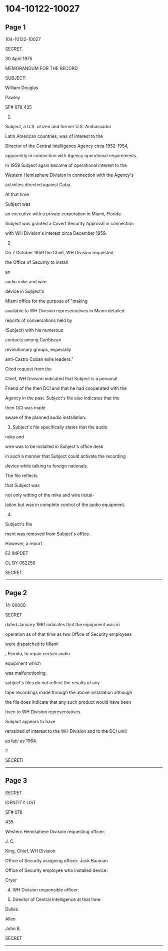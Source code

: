 # 104-10122-10027

## Page 1

104-10122-10027

SECRET.

30 April 1975

MEMORANDUM FOR THE RECORD

SUBJECT:

William Douglas

Pawley

SF# 078 435

1.

Subject, a U.S. citizen and former U.S. Ambassador

Latin American countries, was of interest to the

Director of the Central Intelligence Agency circa 1952-1954,

apparently in connection with Agency operational requirements.

In 1959 Subject again became of operational interest to the

Western Hemisphere Division in connection with the Agency's

activities directed against Cuba.

At that time

Subject was

an executive with a private corporation in Miami, Florida.

Subject was granted a Covert Security Approval in connection

with WH Division's interest circa December 1959.

2.

On 7 October 1959 the Chief, WH Division requested

the Office of Security to install

an

audio mike and wire

device in Subject's

Miami office for the purpose of "making

available to WH Division representatives in Miami detailed

reports of conversations held by

(Subject) with his numerous

contacts among Caribbean

revolutionary groups, especially

anti-Castro Cuban exile leaders."

Cited request from the

Chief, WH Division indicated that Subject is a personal

Friend of the then DCI and that he had cooperated with the

Agency in the past. Subject's file also indicates that the

then DCI was made

aware of the planned audio installation.

3. Subject's file specifically states that the audio

mike and

wire was to be installed in Subject's office desk

in such a manner that Subject could activate the recording

device while talking to foreign nationals.

The file reflects

that Subject was

not only witting of the mike and wire instal-

lation but was in complete control of the audio equipment.

4.

Subject's file

ment was removed from Subject's office.

However, a report

E2 IMPDET

CL BY 062258

SECRET.

---

## Page 2

14-00000

SECRET

dated January 1961 indicates that the equipment was in

operation as of that time as two Office of Security employees

were dispatched to Miami

, Florida, to repair certain audio

equipment which

was malfunctioning.

subject's files do not reflect the results of any

tape recordings made through the above installation although

the file does indicate that any such product would have been

riven to WH Division representatives.

Subject appears to have

remained of interest to the WH Division and to the DCI until

as late as 1964.

2

SECRETI

---

## Page 3

SECRET.

IDENTITY LIST

SF# 078

435

Western Hemisphere Division requesting officer:

J. C.

King, Chief, WH Division

Office of Security assigning officer: Jack Bauman

Office of Security employee who installed device:

Cryer

4. WH Division responsible officer:

5. Director of Central Intelligence at that time:

Dulles

Allen

John B.

SECRET

---

